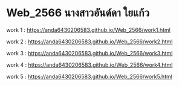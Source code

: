 # Web_2566 นางสาวอันด์ดา ใยแก้ว

work 1 : https://anda6430206583.github.io/Web_2566/work1.html

work 2 : https://anda6430206583.github.io/Web_2566/work2.html

work 3 : https://anda6430206583.github.io/Web_2566/work3.html

work 4 : https://anda6430206583.github.io/Web_2566/work4.html

work 5 : https://anda6430206583.github.io/Web_2566/work5.html
